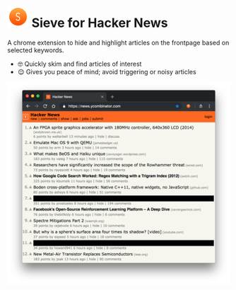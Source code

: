 # <img src="icons/icon48.png"> Sieve for Hacker News
A chrome extension to hide and highlight articles on the frontpage based on
selected keywords.

- 🤓 Quickly skim and find articles of interest
- 😌 Gives you peace of mind; avoid triggering or noisy articles

<img src="preview.png">
